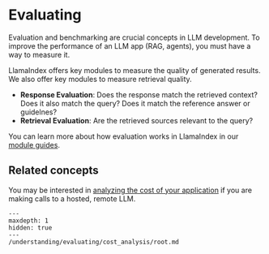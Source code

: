 # Evaluating

Evaluation and benchmarking are crucial concepts in LLM development. To improve the performance of an LLM app (RAG, agents), you must have a way to measure it.

LlamaIndex offers key modules to measure the quality of generated results. We also offer key modules to measure retrieval quality.

- **Response Evaluation**: Does the response match the retrieved context? Does it also match the query? Does it match the reference answer or guidelnes?
- **Retrieval Evaluation**: Are the retrieved sources relevant to the query?

You can learn more about how evaluation works in LlamaIndex in our [module guides](/module_guides/evaluating/root.md).

## Related concepts

You may be interested in [analyzing the cost of your application](/understanding/evaluating/cost_analysis/root.md) if you are making calls to a hosted, remote LLM.

```{toctree}
---
maxdepth: 1
hidden: true
---
/understanding/evaluating/cost_analysis/root.md
```
